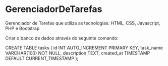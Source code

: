 # GerenciadorDeTarefas
Gerenciador de Tarefas que utiliza as tecnologias: HTML, CSS, Javascript, PHP e Bootstrap

Criar o banco de dados através do seguinte comando:

CREATE TABLE tasks (
    id INT AUTO_INCREMENT PRIMARY KEY,
    task_name VARCHAR(100) NOT NULL,
    description TEXT,
    created_at TIMESTAMP DEFAULT CURRENT_TIMESTAMP
);
